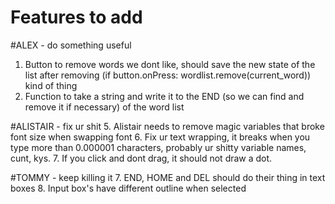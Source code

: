 # Features to add

#ALEX - do something useful
1. Button to remove words we dont like, should save the new state of the list after removing (if button.onPress: wordlist.remove(current_word)) kind of thing
2. Function to take a string and write it to the END (so we can find and remove it if necessary) of the word list

#ALISTAIR - fix ur shit
5. Alistair needs to remove magic variables that broke font size when swapping font
6. Fix ur text wrapping, it breaks when you type more than 0.000001 characters, probably ur shitty variable names, cunt, kys.
7. If you click and dont drag, it should  not draw a dot.

#TOMMY - keep killing it
7. END, HOME and DEL should do their thing in text boxes
8. Input box's have different outline when selected